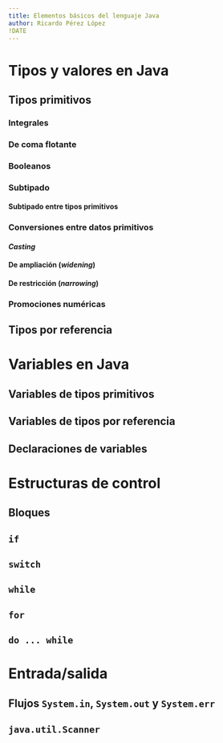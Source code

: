 ```yaml
---
title: Elementos básicos del lenguaje Java
author: Ricardo Pérez López
!DATE
---
```


# Tipos y valores en Java

## Tipos  primitivos

### Integrales

### De coma flotante

### Booleanos

### Subtipado

#### Subtipado entre tipos primitivos

### Conversiones entre datos primitivos

#### *Casting*

#### De ampliación (*widening*)

#### De restricción (*narrowing*)

### Promociones numéricas

## Tipos por referencia

# Variables en Java

## Variables de tipos primitivos

## Variables de tipos por referencia

## Declaraciones de variables

# Estructuras de control

## Bloques

## `if`

## `switch`

## `while`

## `for`

## `do ... while`

# Entrada/salida

## Flujos `System.in`, `System.out` y `System.err`

## `java.util.Scanner`

